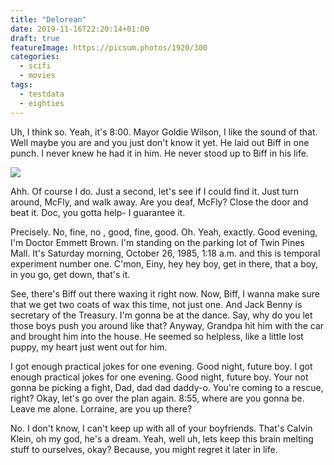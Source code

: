 ```yaml
---
title: "Delorean"
date: 2019-11-16T22:20:14+01:00
draft: true
featureImage: https://picsum.photos/1920/300
categories:
  - scifi
  - movies
tags:
  - testdata
  - eighties
---
```

Uh, I think so. Yeah, it's 8:00. Mayor Goldie Wilson, I like the sound of that. Well maybe you are and you just don't know it yet. He laid out Biff in one punch. I never knew he had it in him. He never stood up to Biff in his life.

![](https://picsum.photos/600)

Ahh. Of course I do. Just a second, let's see if I could find it. Just turn around, McFly, and walk away. Are you deaf, McFly? Close the door and beat it. Doc, you gotta help- I guarantee it.

Precisely. No, fine, no , good, fine, good. Oh. Yeah, exactly. Good evening, I'm Doctor Emmett Brown. I'm standing on the parking lot of Twin Pines Mall. It's Saturday morning, October 26, 1985, 1:18 a.m. and this is temporal experiment number one. C'mon, Einy, hey hey boy, get in there, that a boy, in you go, get down, that's it.

See, there's Biff out there waxing it right now. Now, Biff, I wanna make sure that we get two coats of wax this time, not just one. And Jack Benny is secretary of the Treasury. I'm gonna be at the dance. Say, why do you let those boys push you around like that? Anyway, Grandpa hit him with the car and brought him into the house. He seemed so helpless, like a little lost puppy, my heart just went out for him.

I got enough practical jokes for one evening. Good night, future boy. I got enough practical jokes for one evening. Good night, future boy. Your not gonna be picking a fight, Dad, dad dad daddy-o. You're coming to a rescue, right? Okay, let's go over the plan again. 8:55, where are you gonna be. Leave me alone. Lorraine, are you up there?

No. I don't know, I can't keep up with all of your boyfriends. That's Calvin Klein, oh my god, he's a dream. Yeah, well uh, lets keep this brain melting stuff to ourselves, okay? Because, you might regret it later in life.

